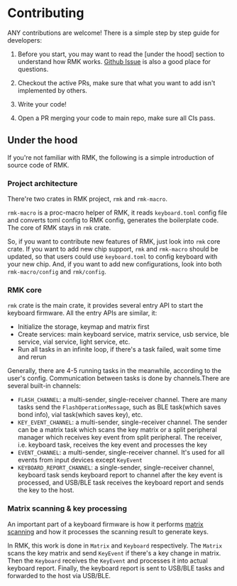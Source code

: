 # Contributing

ANY contributions are welcome! There is a simple step by step guide for developers:

1. Before you start, you may want to read the [under the hood] section to understand how RMK works. [Github Issue](https://github.com/haobogu/rmk/issues) is also a good place for questions.

2. Checkout the active PRs, make sure that what you want to add isn't implemented by others.

3. Write your code!

4. Open a PR merging your code to main repo, make sure all CIs pass.

## Under the hood

If you're not familiar with RMK, the following is a simple introduction of source code of RMK.

### Project architecture

There're two crates in RMK project, `rmk` and `rmk-macro`.

`rmk-macro` is a proc-macro helper of RMK, it reads `keyboard.toml` config file and converts toml config to RMK config, generates the boilerplate code. The core of RMK stays in `rmk` crate.

So, if you want to contribute new features of RMK, just look into `rmk` core crate. If you want to add new chip support, `rmk` and `rmk-macro` should be updated, so that users could use `keyboard.toml` to config keyboard with your new chip. And, if you want to add new configurations, look into both `rmk-macro/config` and `rmk/config`.

### RMK core

`rmk` crate is the main crate, it provides several entry API to start the keyboard firmware. All the entry APIs are similar, it:

- Initialize the storage, keymap and matrix first
- Create services: main keyboard service, matrix service, usb service, ble service, vial service, light service, etc.
- Run all tasks in an infinite loop, if there's a task failed, wait some time and rerun

Generally, there are 4-5 running tasks in the meanwhile, according to the user's config. Communication between tasks is done by channels.There are several built-in channels: 

- `FLASH_CHANNEL`: a multi-sender, single-receiver channel. There are many tasks send the `FlashOperationMessage`, such as BLE task(which saves bond info), vial task(which saves key), etc.
- `KEY_EVENT_CHANNEL`: a multi-sender, single-receiver channel. The sender can be a matrix task which scans the key matrix or a split peripheral manager which receives key event from split peripheral. The receiver, i.e. keyboard task, receives the key event and processes the key
- `EVENT_CHANNEL`: a multi-sender, single-receiver channel. It's used for all events from input devices except `KeyEvent`
- `KEYBOARD_REPORT_CHANNEL`: a single-sender, single-receiver channel, keyboard task sends keyboard report to channel after the key event is processed, and USB/BLE task receives the keyboard report and sends the key to the host.

### Matrix scanning & key processing

An important part of a keyboard firmware is how it performs [matrix scanning](https://en.wikipedia.org/wiki/Keyboard_matrix_circuit) and how it processes the scanning result to generate keys.

In RMK, this work is done in `Matrix` and `Keyboard` respectively. The `Matrix` scans the key matrix and send `KeyEvent` if there's a key change in matrix. Then the `Keyboard` receives the `KeyEvent` and processes it into actual keyboard report. Finally, the keyboard report is sent to USB/BLE tasks and forwarded to the host via USB/BLE.

